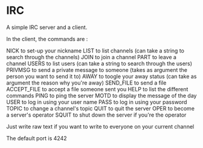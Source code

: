 # IRC
A simple IRC server and a client.

In the client, the commands are :

NICK to set-up your nickname
LIST to list channels  (can take a string to search through the channels)
JOIN to join a channel
PART to leave a channel
USERS to list users (can take a string to search through the users)
PRIVMSG to send a private message to someone (takes as argument the person you want to send it to)
AWAY to toogle your away status (can take as argument the reason why you're away)
SEND_FILE to send a file
ACCEPT_FILE to accept a file someone sent you
HELP to list the different commands
PING to ping the server
MOTD to display the message of the day
USER to log in using your user name
PASS to log in using your password
TOPIC to change a channel's topic
QUIT to quit the server
OPER to become a server's operator
SQUIT to shut down the server if you're the operator

Just write raw text if you want to write to everyone on your current channel

The default port is 4242